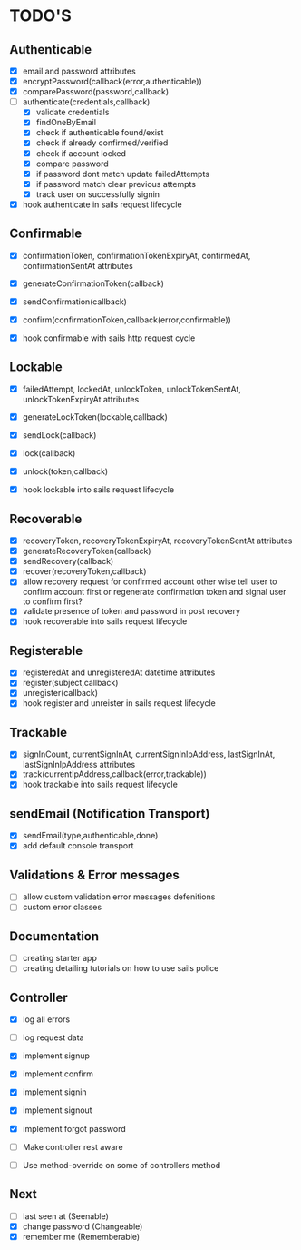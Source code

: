 # TODO'S

## Authenticable
- [x] email and password attributes
- [x] encryptPassword(callback(error,authenticable))
- [x] comparePassword(password,callback)
- [ ] authenticate(credentials,callback)
    - [x] validate credentials
    - [x] findOneByEmail
    - [x] check if authenticable found/exist
    - [x] check if already confirmed/verified
    - [x] check if account locked
    - [x] compare password
    - [x] if password dont match update failedAttempts
    - [x] if password match clear previous attempts
    - [x] track user on successfully signin
- [x] hook authenticate in sails request lifecycle

## Confirmable
- [x] confirmationToken, confirmationTokenExpiryAt, confirmedAt, 
confirmationSentAt attributes

- [x] generateConfirmationToken(callback)
- [x] sendConfirmation(callback)
- [x] confirm(confirmationToken,callback(error,confirmable))
- [x] hook confirmable with sails http request cycle

## Lockable
- [x] failedAttempt, lockedAt, unlockToken, unlockTokenSentAt, 
unlockTokenExpiryAt attributes

- [x] generateLockToken(lockable,callback)
- [x] sendLock(callback)
- [x] lock(callback)
- [x] unlock(token,callback)
- [x] hook lockable into sails request lifecycle

## Recoverable
- [x] recoveryToken, recoveryTokenExpiryAt, recoveryTokenSentAt attributes
- [x] generateRecoveryToken(callback)
- [x] sendRecovery(callback)
- [x] recover(recoveryToken,callback)
- [x] allow recovery request for confirmed account other wise tell user to confirm account first or regenerate confirmation token and signal user to confirm first?
- [x] validate presence of token and password in post recovery
- [x] hook recoverable into sails request lifecycle

## Registerable
- [x] registeredAt and unregisteredAt datetime attributes
- [x] register(subject,callback)
- [x] unregister(callback)
- [x] hook register and unreister in sails request lifecycle

## Trackable
- [x] signInCount, currentSignInAt, currentSignInIpAddress, 
lastSignInAt, lastSignInIpAddress attributes
- [x] track(currentIpAddress,callback(error,trackable))
- [x] hook trackable into sails request lifecycle

## sendEmail (Notification Transport)
- [x] sendEmail(type,authenticable,done)
- [x] add default console transport

## Validations & Error messages
- [ ] allow custom validation error messages defenitions
- [ ] custom error classes

## Documentation
- [ ] creating starter app
- [ ] creating detailing tutorials on how to use sails police

## Controller
- [x] log all errors 
- [ ] log request data
- [x] implement signup
- [x] implement confirm
- [x] implement signin
- [x] implement signout
- [x] implement forgot password
- [ ] Make controller rest aware
- [ ] Use method-override on some of controllers method


## Next
- [ ] last seen at (Seenable)
- [x] change password (Changeable)
- [x] remember me (Rememberable)